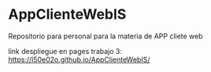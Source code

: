 # AppClienteWebIS
Repositorio para personal para la materia de APP cliete web


link despliegue en pages trabajo 3: https://l50e02o.github.io/AppClienteWebIS/
